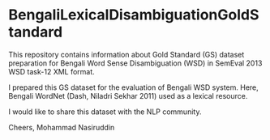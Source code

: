 # BengaliLexicalDisambiguationGoldStandard

This repository contains information about Gold Standard (GS) dataset preparation for Bengali Word Sense Disambiguation (WSD) in SemEval 2013 WSD task-12 XML format.

I prepared this GS dataset for the evaluation of Bengali WSD system. Here, Bengali WordNet (Dash, Niladri Sekhar 2011) used as a lexical resource.

I would like to share this dataset with the NLP community.

Cheers,
Mohammad Nasiruddin
